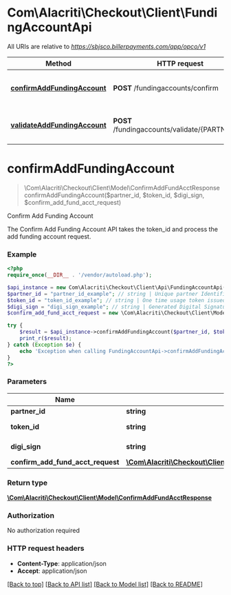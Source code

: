 # Com\Alacriti\Checkout\Client\FundingAccountApi

All URIs are relative to *https://sbjsco.billerpayments.com/app/opco/v1*

Method | HTTP request | Description
------------- | ------------- | -------------
[**confirmAddFundingAccount**](FundingAccountApi.md#confirmAddFundingAccount) | **POST** /fundingaccounts/confirm | Confirm Add Funding Account
[**validateAddFundingAccount**](FundingAccountApi.md#validateAddFundingAccount) | **POST** /fundingaccounts/validate/{PARTNER_ID} | Validate Add Funding Account


# **confirmAddFundingAccount**
> \Com\Alacriti\Checkout\Client\Model\ConfirmAddFundAcctResponse confirmAddFundingAccount($partner_id, $token_id, $digi_sign, $confirm_add_fund_acct_request)

Confirm Add Funding Account

The Confirm Add Funding Account API takes the token_id and process the add funding account request.

### Example
```php
<?php
require_once(__DIR__ . '/vendor/autoload.php');

$api_instance = new Com\Alacriti\Checkout\Client\Api\FundingAccountApi();
$partner_id = "partner_id_example"; // string | Unique partner Identifier, for example  cli_example5852kw555
$token_id = "token_id_example"; // string | One time usage token issued by Checkout, for example KrsxtD6BAyNFTutlbvZibxf4Gb0bU8U+/+DU+KmoecKAYY41b+5kyABM3/gzWg9mgzTtlkSqlavJVrL+RWOfw223Ef3Nw4jV4J2XdWntvOJOldybKk7/4SgBRdllakp4i+Iuk/SEmaEWMj/UC0vy930gpNTrCpCbZQtJtmHqjjA8bHIcnKf5F7LSmlPK6ND7xSlGdi1g9aOmmGiN2ZktZkCXzYormZLjX1SElC9cxHmygdLt2zCqhLBr0wEGBsaYCFOTrFTYRsUcLs4IHR8lixlG1IhPtoDolRxxuLyRic+ZgM2KxcPvQXJgplL8n/szBNlteT28SXTxLPzFtB+TFA==
$digi_sign = "digi_sign_example"; // string | Generated Digital Signature for data using private key, for example BQYpeA50hrxKGjQs76oLRyTTbTEbFslxlZDkePpP6pz2gLFeSY9YekAnBP4BzacDz46kCLaQDIoGEUlY0ujlSD/3YoxRVmuvXGkSsG+7tHQidrwCmYa0qTGXM1xRq9x7Q77T8mV/rV9cuOIYr9Y9bjkpSi8XyDHwBBLzibCYOl7LG1loQA4CJ7cs8WKhqdPn1kR7gtl2AFbGp+BLuN1mvMYNiXfwsS1OYMzj0pEdDDL5xz8wRYjHSemixE2MzkUSSEzSCHrRz8KPG508uQ17i7KdszcWQjvwhow3NtCdHxYvXuv/tq0FJoCTJk92TtTe006viXQg5wu+KuUrO3yW1Q==
$confirm_add_fund_acct_request = new \Com\Alacriti\Checkout\Client\Model\ConfirmAddFundAcctRequest(); // \Com\Alacriti\Checkout\Client\Model\ConfirmAddFundAcctRequest | This JSON contains all the attributes to Confirm Charge.

try {
    $result = $api_instance->confirmAddFundingAccount($partner_id, $token_id, $digi_sign, $confirm_add_fund_acct_request);
    print_r($result);
} catch (Exception $e) {
    echo 'Exception when calling FundingAccountApi->confirmAddFundingAccount: ', $e->getMessage(), PHP_EOL;
}
?>
```

### Parameters

Name | Type | Description  | Notes
------------- | ------------- | ------------- | -------------
 **partner_id** | **string**| Unique partner Identifier, for example  cli_example5852kw555 |
 **token_id** | **string**| One time usage token issued by Checkout, for example KrsxtD6BAyNFTutlbvZibxf4Gb0bU8U+/+DU+KmoecKAYY41b+5kyABM3/gzWg9mgzTtlkSqlavJVrL+RWOfw223Ef3Nw4jV4J2XdWntvOJOldybKk7/4SgBRdllakp4i+Iuk/SEmaEWMj/UC0vy930gpNTrCpCbZQtJtmHqjjA8bHIcnKf5F7LSmlPK6ND7xSlGdi1g9aOmmGiN2ZktZkCXzYormZLjX1SElC9cxHmygdLt2zCqhLBr0wEGBsaYCFOTrFTYRsUcLs4IHR8lixlG1IhPtoDolRxxuLyRic+ZgM2KxcPvQXJgplL8n/szBNlteT28SXTxLPzFtB+TFA&#x3D;&#x3D; |
 **digi_sign** | **string**| Generated Digital Signature for data using private key, for example BQYpeA50hrxKGjQs76oLRyTTbTEbFslxlZDkePpP6pz2gLFeSY9YekAnBP4BzacDz46kCLaQDIoGEUlY0ujlSD/3YoxRVmuvXGkSsG+7tHQidrwCmYa0qTGXM1xRq9x7Q77T8mV/rV9cuOIYr9Y9bjkpSi8XyDHwBBLzibCYOl7LG1loQA4CJ7cs8WKhqdPn1kR7gtl2AFbGp+BLuN1mvMYNiXfwsS1OYMzj0pEdDDL5xz8wRYjHSemixE2MzkUSSEzSCHrRz8KPG508uQ17i7KdszcWQjvwhow3NtCdHxYvXuv/tq0FJoCTJk92TtTe006viXQg5wu+KuUrO3yW1Q&#x3D;&#x3D; |
 **confirm_add_fund_acct_request** | [**\Com\Alacriti\Checkout\Client\Model\ConfirmAddFundAcctRequest**](../Model/ConfirmAddFundAcctRequest.md)| This JSON contains all the attributes to Confirm Charge. |

### Return type

[**\Com\Alacriti\Checkout\Client\Model\ConfirmAddFundAcctResponse**](../Model/ConfirmAddFundAcctResponse.md)

### Authorization

No authorization required

### HTTP request headers

 - **Content-Type**: application/json
 - **Accept**: application/json

[[Back to top]](#) [[Back to API list]](../../README.md#documentation-for-api-endpoints) [[Back to Model list]](../../README.md#documentation-for-models) [[Back to README]](../../README.md)


